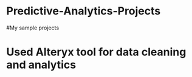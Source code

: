 # Predictive-Analytics-Projects
#My sample projects 
# Used Alteryx tool for data cleaning and analytics 
